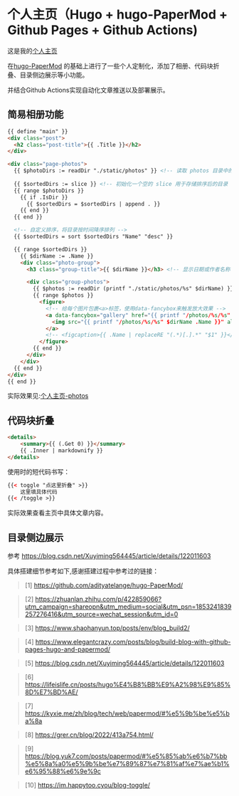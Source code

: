 # 个人主页（Hugo + hugo-PaperMod + Github Pages + Github Actions)
这是我的[个人主页](https://blog.fun-x.top/)

在[hugo-PaperMod](https://github.com/adityatelange/hugo-PaperMod/) 的基础上进行了一些个人定制化，添加了相册、代码块折叠、目录侧边展示等小功能。

并结合Github Actions实现自动化文章推送以及部署展示。

## 简易相册功能
```html
{{ define "main" }}
<div class="post">
  <h2 class="post-title">{{ .Title }}</h2>
</div>

<div class="page-photos">
  {{ $photoDirs := readDir "./static/photos" }} <!-- 读取 photos 目录中的所有文件夹 -->
  
  {{ $sortedDirs := slice }} <!-- 初始化一个空的 slice 用于存储排序后的目录 -->
  {{ range $photoDirs }}
    {{ if .IsDir }}
      {{ $sortedDirs = $sortedDirs | append . }}
    {{ end }}
  {{ end }}

  <!-- 自定义排序，将目录按时间降序排列 -->
  {{ $sortedDirs = sort $sortedDirs "Name" "desc" }}

  {{ range $sortedDirs }}
    {{ $dirName := .Name }}
    <div class="photo-group">
      <h3 class="group-title">{{ $dirName }}</h3> <!-- 显示日期或作者名称 -->

      <div class="group-photos">
        {{ $photos := readDir (printf "./static/photos/%s" $dirName) }} <!-- 获取每个目录中的图片文件 -->
        {{ range $photos }}
          <figure>
            <!-- 给每个图片包裹<a>标签，使用data-fancybox来触发放大效果 -->
            <a data-fancybox="gallery" href="{{ printf "/photos/%s/%s" $dirName .Name }}" data-caption="{{ .Name }}">
              <img src="{{ printf "/photos/%s/%s" $dirName .Name }}" alt="{{ .Name }}" />
            </a>
            <!-- <figcaption>{{ .Name | replaceRE "(.*)[.].*" "$1" }}</figcaption> -->
          </figure>
        {{ end }}
      </div>
    </div>
  {{ end }}
</div>
{{ end }}

```

实际效果见:[个人主页-photos](https://blog.fun-x.top/posts/photos/)

## 代码块折叠
```html
<details>
    <summary>{{ (.Get 0) }}</summary>
    {{ .Inner | markdownify }}
</details>
```

使用时的短代码书写：
```html
{{< toggle "点这里折叠" >}}
    这里填具体代码
{{< /toggle >}}

```
实际效果查看主页中具体文章内容。


## 目录侧边展示
参考 https://blog.csdn.net/Xuyiming564445/article/details/122011603


具体搭建细节参考如下,感谢搭建过程中参考过的链接：
> [1] https://github.com/adityatelange/hugo-PaperMod/

> [2] https://zhuanlan.zhihu.com/p/422859066?utm_campaign=shareopn&utm_medium=social&utm_psn=1853241839257276416&utm_source=wechat_session&utm_id=0

> [3] https://www.shaohanyun.top/posts/env/blog_build2/

> [4] https://www.elegantcrazy.com/posts/blog/build-blog-with-github-pages-hugo-and-papermod/

> [5] https://blog.csdn.net/Xuyiming564445/article/details/122011603

> [6] https://lifeislife.cn/posts/hugo%E4%B8%BB%E9%A2%98%E9%85%8D%E7%BD%AE/

> [7] https://kyxie.me/zh/blog/tech/web/papermod/#%e5%9b%be%e5%ba%8a

> [8] https://grer.cn/blog/2022/413a754.html/

> [9] https://blog.yuk7.com/posts/papermod/#%e5%85%ab%e6%b7%bb%e5%8a%a0%e5%9b%be%e7%89%87%e7%81%af%e7%ae%b1%e6%95%88%e6%9e%9c

> [10] https://im.happytoo.cyou/blog-toggle/

